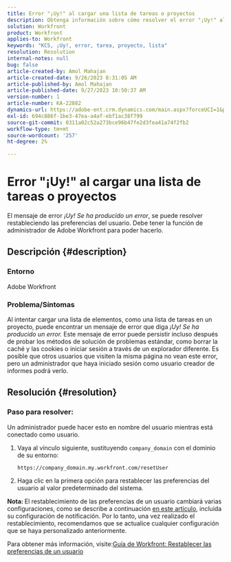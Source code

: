 ```yaml
---
title: Error "¡Uy!" al cargar una lista de tareas o proyectos
description: Obtenga información sobre cómo resolver el error "¡Uy!" al cargar una lista de tareas o proyectos en Adobe Workfront. Restablecer las preferencias del usuario.
solution: Workfront
product: Workfront
applies-to: Workfront
keywords: "KCS, ¡Uy!, error, tarea, proyecto, lista"
resolution: Resolution
internal-notes: null
bug: false
article-created-by: Amol Mahajan
article-created-date: 9/26/2023 8:31:05 AM
article-published-by: Amol Mahajan
article-published-date: 9/27/2023 10:50:37 AM
version-number: 1
article-number: KA-22882
dynamics-url: https://adobe-ent.crm.dynamics.com/main.aspx?forceUCI=1&pagetype=entityrecord&etn=knowledgearticle&id=306dbe03-475c-ee11-be6f-6045bd006079
exl-id: 694c886f-1be3-47ea-a4af-ebf1ac38f799
source-git-commit: 0311a02c52a273bce96b47fe2d3fea41a74f2fb2
workflow-type: tm+mt
source-wordcount: '257'
ht-degree: 2%

---
```


# Error &quot;¡Uy!&quot; al cargar una lista de tareas o proyectos


El mensaje de error *¡Uy! Se ha producido un error*, se puede resolver restableciendo las preferencias del usuario. Debe tener la función de administrador de Adobe Workfront para poder hacerlo.

## Descripción {#description}


### <b>Entorno</b>

Adobe Workfront

### <b>Problema/Síntomas</b>

Al intentar cargar una lista de elementos, como una lista de tareas en un proyecto, puede encontrar un mensaje de error que diga *¡Uy! Se ha producido un error.* Este mensaje de error puede persistir incluso después de probar los métodos de solución de problemas estándar, como borrar la caché y las cookies o iniciar sesión a través de un explorador diferente. Es posible que otros usuarios que visiten la misma página no vean este error, pero un administrador que haya iniciado sesión como usuario creador de informes podrá verlo.


## Resolución {#resolution}


### Paso para resolver:

Un administrador puede hacer esto en nombre del usuario mientras está conectado como usuario.

1. Vaya al vínculo siguiente, sustituyendo `company_domain` con el dominio de su entorno:

   `https://company_domain.my.workfront.com/resetUser`
2. Haga clic en la primera opción para restablecer las preferencias del usuario al valor predeterminado del sistema.


<b>Nota: </b>El restablecimiento de las preferencias de un usuario cambiará varias configuraciones, como se describe a continuación [en este artículo](https://experienceleague.adobe.com/docs/workfront/using/administration-and-setup/add-users/create-manage-users/reset-a-users-preferences.html), incluida su configuración de notificación. Por lo tanto, una vez realizado el restablecimiento, recomendamos que se actualice cualquier configuración que se haya personalizado anteriormente.

Para obtener más información, visite:[Guía de Workfront: Restablecer las preferencias de un usuario](https://experienceleague.adobe.com/docs/workfront/using/administration-and-setup/add-users/create-manage-users/reset-a-users-preferences.html)
